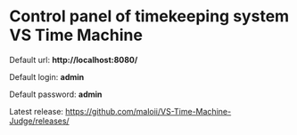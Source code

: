 # Control panel of timekeeping system VS Time Machine

Default url: **http://localhost:8080/**

Default login: **admin**

Default password: **admin**


Latest release: https://github.com/maloii/VS-Time-Machine-Judge/releases/ 